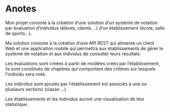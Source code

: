 # Anotes

Mon projet consiste à la création d’une solution d’un système de notation par évaluation d’individus (élèves, clients …) d’un établissement (école, salle de sports…).

Ma solution consiste à la création d’une API REST qui alimente un client Web et une application mobile qui permettra aux établissements de gérer le système de notation et aux individus de consulter leurs résultats.

Les évaluations sont créées à partir de modèles créés par l’établissement, ils sont constitués de chapitres qui comportent des critères sur lesquels l'individu sera noté.

Les individus sont ajoutés par l'établissement est associés à une ou plusieurs sections (classe ...).

Les établissements et les individus auront une visualisation de leur statistique.
